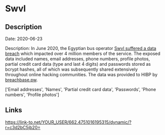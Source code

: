 # Swvl

## Description

Date: 2020-06-23

Description:
In June 2020, the Egyptian bus operator <a href="https://portswigger.net/daily-swig/egyptian-bus-operator-swvl-hit-by-data-breach" target="_blank" rel="noopener">Swvl suffered a data breach</a> which impacted over 4 million members of the service. The exposed data included names, email addresses, phone numbers, profile photos, partial credit card data (type and last 4 digits) and passwords stored as bcrypt hashes, all of which was subsequently shared extensively throughout online hacking communities. The data was provided to HIBP by <a href="https://breachbase.pw/" target="_blank" rel="noopener">breachbase.pw</a>.


['Email addresses', 'Names', 'Partial credit card data', 'Passwords', 'Phone numbers', 'Profile photos']

## Links

https://link-to.net/YOUR_USER/662.4751016195315/dynamic/?r=c3d2bC5jb20=